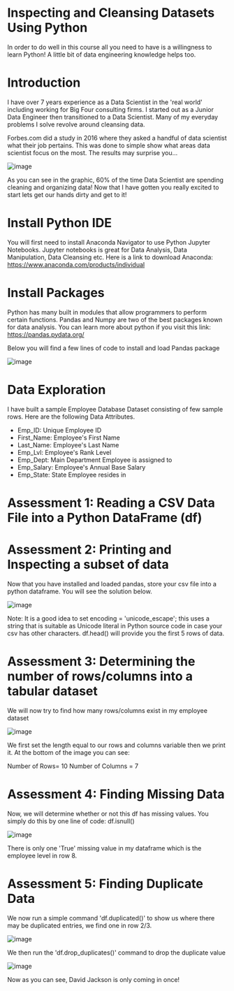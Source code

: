 # Inspecting and Cleansing Datasets Using Python 

In order to do well in this course all you need to have is a willingness to learn Python! A little bit of data engineering knowledge helps too. 

# Introduction 

I have over 7 years experience as a Data Scientist in the 'real world' including working for Big Four consulting firms. I started out as a Junior Data Engineer then transitioned to a Data Scientist. Many of my everyday problems I solve revolve around cleansing data. 

Forbes.com did a study in 2016 where they asked a handful of data scientist what their job pertains. This was done to simple show what areas data scientist focus on the most. The results may surprise you... 


![image](https://user-images.githubusercontent.com/83152100/116005886-f8c24e00-a5d6-11eb-833b-e22f036a3307.png)


As you can see in the graphic, 60% of the time Data Scientist are spending cleaning and organizing data! 
Now that I have gotten you really excited to start lets get our hands dirty and get to it!


# Install Python IDE 

You will first need to install Anaconda Navigator to use Python Jupyter Notebooks. Jupyter notebooks is great for Data Analysis, Data Manipulation, Data Cleansing etc. Here is a link to download Anaconda: https://www.anaconda.com/products/individual 


# Install Packages 

Python has many built in modules that allow programmers to perform certain functions. Pandas and Numpy are two of the best packages known for data analysis. You can learn more about python if you visit this link: https://pandas.pydata.org/ 

Below you will find a few lines of code to install and load Pandas package 

![image](https://user-images.githubusercontent.com/83152100/116189529-125ab700-a6f7-11eb-9071-3a56057a96be.png)


# Data Exploration 

I have built a sample Employee Database Dataset consisting of few sample rows. Here are the following Data Attributes. 

- Emp_ID: Unique Employee ID
- First_Name: Employee's First Name
- Last_Name: Employee's Last Name
- Emp_Lvl: Employee's Rank Level
- Emp_Dept: Main Department Employee is assigned to
- Emp_Salary: Employee's Annual Base Salary 
- Emp_State: State Employee resides in


# Assessment 1: Reading a CSV Data File into a Python DataFrame (df)
# Assessment 2: Printing and Inspecting a subset of data 

Now that you have installed and loaded pandas, store your csv file into a python dataframe. You will see the solution below. 

![image](https://user-images.githubusercontent.com/83152100/116191265-07555600-a6fa-11eb-96c1-65c1f1c8ae54.png)

Note: It is a good idea to set encoding = 'unicode_escape'; this uses a string that is suitable as Unicode literal in Python source code in case your csv has other characters. 
df.head() will provide you the first 5 rows of data. 

# Assessment 3: Determining the number of rows/columns into a tabular dataset

We will now try to find how many rows/columns exist in my employee dataset

![image](https://user-images.githubusercontent.com/83152100/116191125-c8270500-a6f9-11eb-86aa-e6a1434cbd76.png)

We first set the length equal to our rows and columns variable then we print it. 
At the bottom of the image you can see: 

Number of Rows= 10
Number of Columns = 7

# Assessment 4: Finding Missing Data 

Now, we will determine whether or not this df has missing values. 
You simply do this by one line of code: df.isnull()

![image](https://user-images.githubusercontent.com/83152100/116191634-ab3f0180-a6fa-11eb-8763-b882c32fa7a5.png)

There is only one 'True' missing value in my dataframe which is the employee level in row 8. 

# Assessment 5: Finding Duplicate Data

We now run a simple command 'df.duplicated()' to show us where there may be duplicated entries, we find one in row 2/3.

![image](https://user-images.githubusercontent.com/83152100/116192151-72535c80-a6fb-11eb-882c-b9845d4bf9d5.png)
 
 We then run the 'df.drop_duplicates()' command to drop the duplicate value 
 
 ![image](https://user-images.githubusercontent.com/83152100/116192307-aaf33600-a6fb-11eb-8897-167e108594f9.png)

Now as you can see, David Jackson is only coming in once! 
 
 
